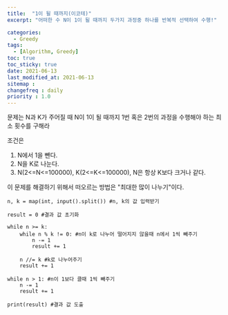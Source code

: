 ```yaml
---
title:  "1이 될 때까지(이코테)"
excerpt: "어떠한 수 N이 1이 될 때까지 두가지 과정중 하나를 반복적 선택하여 수행!"

categories:
  - Greedy
tags:
  - [Algorithm, Greedy]
toc: true
toc_sticky: true
date: 2021-06-13
last_modified_at: 2021-06-13
sitemap :
changefreq : daily
priority : 1.0
---
```

문제는 N과 K가 주어질 때 N이 1이 될 때까지 1번 혹은 2번의 과정을 수행해야 하는 최소 횟수를 구해라

조건은
1. N에서 1을 뺀다.
2. N을 K로 나눈다.
3. N(2<=N<=100000), K(2<=K<=100000), N은 항상 K보다 크거나 같다.

이 문제를 해결하기 위해서 떠오르는 방법은 "최대한 많이 나누기"이다.
```
n, k = map(int, input().split()) #n, k의 값 입력받기

result = 0 #결과 값 초기화

while n >= k:
    while n % k != 0: #n이 k로 나누어 떨어지지 않을때 n에서 1씩 빼주기
        n -= 1
        result += 1
    
    n //= k #k로 나누어주기
    result += 1

while n > 1: #n이 1보다 클때 1씩 빼주기
    n -= 1
    result += 1

print(result) #결과 값 도출
```